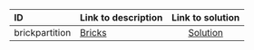 | ID | Link to description | Link to solution |
|:---|:---|:---:|
| brickpartition    | [Bricks](https://open.kattis.com/problems/brickpartition   ) | [Solution](https://github.com/versenyi98/leetcode-solutions/tree/main/solutions/Bricks)|
